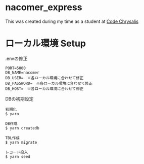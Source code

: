# nacomer_express

This was created during my time as a student at [Code Chrysalis](https://codechrysalis.io/)

# ローカル環境 Setup

.envの修正
```
PORT=5000
DB_NAME=nacomer
DB_USER=　※各ローカル環境に合わせて修正
DB_PASSWORD=　※各ローカル環境に合わせて修正
DB_HOST=　※各ローカル環境に合わせて修正
```

DBの初期設定
```
初期化
$ yarn

DB作成
$ yarn createdb

TBL作成
$ yarn migrate

レコード投入
$ yarn seed
```


